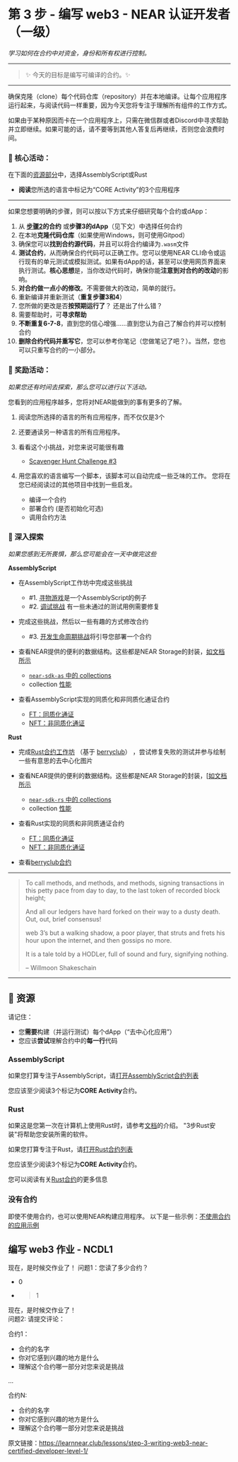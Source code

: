 # 第 3 步 - 编写 web3 - NEAR 认证开发者（一级）

_学习如何在合约中对资金，身份和所有权进行控制。_

--------
> :sparkles: 今天的目标是编写可编译的合约。:sparkles: 
--------

确保克隆（clone）每个代码仓库（repository）并在本地编译。让每个应用程序运行起来，与阅读代码一样重要，因为今天您将专注于理解所有组件的工作方式。

如果由于某种原因而卡在一个应用程序上，只需在微信群或者Discord中寻求帮助并立即继续。如果可能的话，请不要等到其他人答复后再继续，否则您会浪费时间。

### :green_book: 核心活动：

在下面的[资源部分](https://learnnear.club/lessons/step-3-writing-web3-near-certified-developer-level-1/#-Resources)中，选择AssemblyScript或Rust

* **阅读**您所选的语言中标记为“CORE Activity”的3个应用程序

---

如果您想要明确的步骤，则可以按以下方式来仔细研究每个合约或dApp：

1. 从 **[步骤2](https://learnnear.club/lessons/step-2-reading-web3-near-certified-developer-level-1/)的合约** 或**步骤3的dApp**（见下文）中选择任何合约
2. 在本地**克隆代码仓库**（如果使用Windows，则可使用Gitpod）
3. 确保您可以**找到合约源代码**，并且可以将合约编译为`.wasm`文件
4. **测试合约**，从而确保合约代码可以正确工作。您可以使用NEAR CLI命令或运行现有的单元测试或模拟测试。如果有dApp的话，甚至可以使用网页界面来执行测试。**核心思想**是，当你改动代码时，确保你能**注意到对合约的改动**的影响。
5. **对合约做一点小的修改**。不需要做大的改动，简单的就行。
6. 重新编译并重新测试（**重复步骤3和4**）
7. 您所做的更改是否**按预期运行了**？ 还是出了什么错？
8. 需要帮助时，可**寻求帮助**
9. **不断重复6-7-8**，直到您的信心增强……直到您认为自己了解合约并可以控制合约
10. **删除合约代码并重写它**，您可以参考你笔记（您做笔记了吧？）。当然，您也可以只重写合约的一小部分。


### :blue_book: 奖励活动：

_如果您还有时间去探索，那么您可以进行以下活动。_

您看到的应用程序越多，您将对NEAR能做到的事有更多的了解。

1. 阅读您所选择的语言的所有应用程序，而不仅仅是3个
2. 还要通读另一种语言的所有应用程序。
3. 看看这个小挑战，对您来说可能很有趣

   * [Scavenger Hunt Challenge #3](https://hackmd.io/@nearly-learning/hunt-03)

4. 用您喜欢的语言编写一个脚本，该脚本可以自动完成一些乏味的工作。 您将在您已经阅读过的其他项目中找到一些启发。

   * 编译一个合约
   * 部署合约 (是否初始化可选)
   * 调用合约方法


### :orange_book: 深入探索

_如果您感到无所畏惧，那么您可能会在一天中做完这些_

**AssemblyScript**

* 在AssemblyScript工作坊中完成这些挑战
    - #1. [寻物游戏](https://github.com/Learn-NEAR/workshop--exploring-assemblyscript-contracts#activityscavenger-hunt)是一个AssemblyScript的例子
    - #2. [调试挑战](https://github.com/Learn-NEAR/workshop--exploring-assemblyscript-contracts#activitydebugging-challenge) 有一些未通过的测试用例需要修复

* 完成这些挑战，然后以一些有趣的方式修改合约
    - #3. [开发生命周期挑战](https://github.com/Learn-NEAR/workshop--exploring-assemblyscript-contracts#activitydevelopment-lifecycle)将引导您部署一个合约

* 查看NEAR提供的便利的数据结构。这些都是NEAR Storage的封装，[如文档所示](https://docs.near.org/docs/concepts/data-storage#docsNav)
   -  [`near-sdk-as` 中的 collections](https://github.com/near/near-sdk-as/tree/master/sdk-core/assembly/collections)
   -  collection [性能](https://github.com/near-examples/collection-examples-as)

* 查看AssemblyScript实现的同质化和非同质化通证合约
   -  [FT：同质化通证](https://github.com/near-examples/FT)
   -  [NFT：非同质化通证](https://github.com/near-examples/NFT)

**Rust**

* 完成[Rust合约工作坊](https://github.com/Learn-NEAR/workshop--berry-club-bot) （基于 [berryclub](https://berryclub.io/)） ，尝试修复失败的测试并参与绘制一些有意思的去中心化图片

* 查看NEAR提供的便利的数据结构。这些都是NEAR Storage的封装，[[如文档所示](https://docs.near.org/docs/concepts/data-storage#docsNav)
    - [`near-sdk-rs` 中的 collections](https://github.com/near/near-sdk-rs/tree/master/near-sdk/src/collections)
    - collection [性能](https://github.com/near-examples/collection-examples-rs)

* 查看Rust实现的同质和非同质通证合约
    - [FT：同质化通证](https://github.com/near-examples/FT)
    - [NFT：非同质化通证](https://github.com/near-examples/NFT)

* 查看[berryclub合约](https://github.com/evgenykuzyakov/berryclub)


---

> To call methods, and methods, and methods, signing transactions in this petty pace from day to day, to the last token of recorded block height;
>
> And all our ledgers have hard forked on their way to a dusty death. Out, out, brief consensus!
>
> web 3’s but a walking shadow, a poor player, that struts and frets his hour upon the internet, and then gossips no more.
>
> It is a tale told by a HODLer, full of sound and fury, signifying nothing.
>
> – Willmoon Shakeschain

---

## :dart: 资源

请记住：

* 您**需要**构建（并运行测试）每个dApp（“去中心化应用”）
* 您应该**尝试**理解合约中的**每一行**代码

### AssemblyScript

如果您打算专注于AssemblyScript，请[打开AssemblyScript合约列表](https://airtable.com/shrzKsvgmkM8lvfpp/tblm1quryzSbqBzCK)

您应该至少阅读3个标记为**CORE Activity**合约。


### Rust

如果这是您第一次在计算机上使用Rust时，请参考[文档](https://docs.near.org/docs/tutorials/contracts/intro-to-rust)的介绍。 "3步Rust安装"将帮助您安装所需的软件。

如果您打算专注于Rust，请[打开Rust合约列表](https://airtable.com/shrY5TMWP96L9wSyP/tblm1quryzSbqBzCK)

您应该至少阅读3个标记为**CORE Activity**合约。

您可以阅读有关[Rust合约](https://hackmd.io/@nearly-learning/contract-basics-rust)的更多信息

### 没有合约

即使不使用合约，也可以使用NEAR构建应用程序。
以下是一些示例：[不使用合约的应用示例](https://airtable.com/shr5VqiNCEoPWl0JQ/tblm1quryzSbqBzCK)


## 编写 web3 作业 - NCDL1

现在，是时候交作业了！
问题1：您读了多少合约？
* 0
* >1

现在，是时候交作业了！  
问题2:  请提交评论：

合约1：
* 合约的名字
* 你对它感到兴趣的地方是什么
* 理解这个合约哪一部分对您来说是挑战

...

合约N:
* 合约的名字
* 你对它感到兴趣的地方是什么
* 理解这个合约哪一部分对您来说是挑战


原文链接：https://learnnear.club/lessons/step-3-writing-web3-near-certified-developer-level-1/
